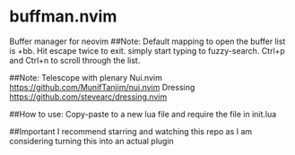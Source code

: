 # buffman.nvim

Buffer manager for neovim
##Note:
Default mapping to open the buffer list is <leader>+bb. Hit escape twice to exit. simply start typing to fuzzy-search. Ctrl+p and Ctrl+n to scroll through the list.

##Note:
Telescope with plenary
Nui.nvim https://github.com/MunifTanjim/nui.nvim
Dressing https://github.com/stevearc/dressing.nvim

##How to use:
Copy-paste to a new lua file and require the file in init.lua

##Important
I recommend starring and watching this repo as I am considering turning this into an actual plugin
